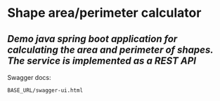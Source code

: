 # Shape area/perimeter calculator
## _Demo java spring boot application for calculating the area and perimeter of shapes. The service is implemented as a REST API_

Swagger docs:

```sh
BASE_URL/swagger-ui.html
```